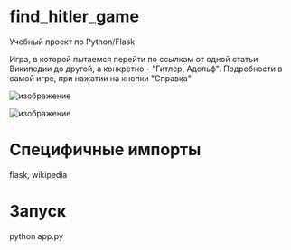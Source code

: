 # find_hitler_game
Учебный проект по Python/Flask

Игра, в которой пытаемся перейти по ссылкам от одной статьи Википедии до другой, а конкретно - "Гитлер, Адольф". Подробности в самой игре, при нажатии на кнопки "Справка"

![изображение](https://user-images.githubusercontent.com/61993625/138549676-7e6e33e3-a63b-4107-992b-7f9258297e18.png)

![изображение](https://user-images.githubusercontent.com/61993625/138549754-2f2761f0-ae41-4a05-96c5-be7d8a7a5909.png)

# Специфичные импорты
flask, wikipedia

# Запуск
python app.py
